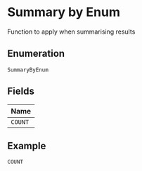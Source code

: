 
# Summary by Enum

Function to apply when summarising results

## Enumeration

`SummaryByEnum`

## Fields

| Name |
|  --- |
| `COUNT` |

## Example

```
COUNT
```

